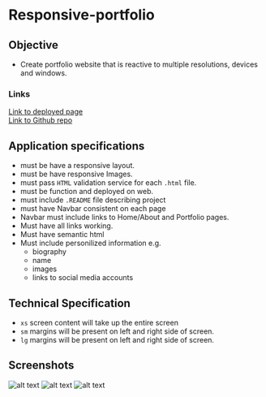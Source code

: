 # Responsive-portfolio

## Objective
- Create portfolio website that is reactive to multiple resolutions, devices and windows.

### Links
[Link to deployed page](https://ernesturzua.github.io/Portfolio/ "app website")    	  
[Link to Github repo](https://github.com/ErnestUrzua/Portfolio/ "Github Repo")

## Application specifications
- must be have a responsive layout.
- must be have responsive Images.
- must pass `HTML` validation service for each `.html` file.
- must be function and deployed on web.
- must include `.README` file describing project
- must have Navbar consistent on each page
- Navbar must include links to Home/About and Portfolio pages.
- Must have all links working.
- Must have semantic html
- Must include personilized information e.g. 
	- biography
	- name
	- images
	- links to social media accounts
	

## Technical Specification
- `xs` screen content will take up the entire screen
- `sm` margins will be present on left and right side of screen.
- `lg` margins will be present on left and right side of screen.

## Screenshots
![alt text](/assets/ "about me")
![alt text](/assets/portfolio.png "portfolio")
![alt text](/assets/contact.png "contact")


